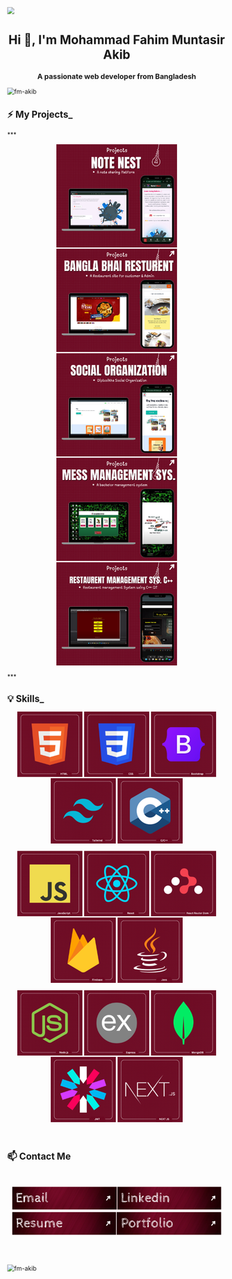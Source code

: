 <a href="https://web.programming-hero.com">
<img src="https://github.com/FM-Akib/FM-Akib/blob/main/AkibCoverUPdate.png" />
</a>
<h1 align="center">Hi 👋, I'm Mohammad Fahim Muntasir Akib</h1>
<h3 align="center">A passionate web developer from Bangladesh</h3>

<p align="left"> <img src="https://komarev.com/ghpvc/?username=fm-akib&label=Profile%20views&color=0e75b6&style=flat" alt="fm-akib" /> </p>




## :zap: My Projects_

***<p align="center">
[<img height="237" src="https://github.com/FM-Akib/FM-Akib/blob/main/Note%20Nest.png">](https://note-nest-21dd0.web.app/)
[<img height="237" src="https://github.com/FM-Akib/FM-Akib/blob/main/Bangla%20Bhai.png">](https://bangla-bhai-restaurent.web.app/)
[<img height="237" src="https://github.com/FM-Akib/FM-Akib/blob/main/diptosikha.png">](https://diptoshikha-d040d.web.app/)
[<img height="237" src="https://github.com/FM-Akib/FM-Akib/blob/main/Mess%20Management%20System.png">](https://github.com/FM-Akib/Mess-Management-System.git)
[<img height="237" src="https://github.com/FM-Akib/FM-Akib/blob/main/restaurent%20management%20sys.png">](https://github.com/FM-Akib/Restaurent-Management-System.git)
</p>***

<br />


## :bulb: Skills_

<p align="center">
<img height="150" src="https://github.com/FM-Akib/FM-Akib/blob/main/HTML.png"/>
<img height="150" src="https://github.com/FM-Akib/FM-Akib/blob/main/css.png"/>
<img height="150" src="https://github.com/FM-Akib/FM-Akib/blob/main/bootstrap.png"/>
<img height="150" src="https://github.com/FM-Akib/FM-Akib/blob/main/Tailwind.png"/>
<img height="150" src="https://github.com/FM-Akib/FM-Akib/blob/main/C%2B%2B.png"/>
</p>
<p align="center">
<img height="150" src="https://github.com/FM-Akib/FM-Akib/blob/main/JavaScript.png"/>
<img height="150" src="https://github.com/FM-Akib/FM-Akib/blob/main/react.png"/>
<img height="150" src="https://github.com/FM-Akib/FM-Akib/blob/main/dom.png"/>
<img height="150" src="https://github.com/FM-Akib/FM-Akib/blob/main/firebase.png"/>
<img height="150" src="https://github.com/FM-Akib/FM-Akib/blob/main/Java.png"/>
</p>
<p align="center">
<img height="150" src="https://github.com/FM-Akib/FM-Akib/blob/main/node%20js.png"/>
<img height="150" src="https://github.com/FM-Akib/FM-Akib/blob/main/ex.png"/>
<img height="150" src="https://github.com/FM-Akib/FM-Akib/blob/main/mongoDB.png"/>
<img height="150" src="https://github.com/FM-Akib/FM-Akib/blob/main/jwt.png"/>
<img height="150" src="https://github.com/FM-Akib/FM-Akib/blob/main/nextjs.png"/>
</p>

<br />


## :mailbox: Contact Me

<br/>


***<p align="center"> [<img height="55" src="https://github.com/FM-Akib/FM-Akib/blob/main/Email.png">](muntasirakib08@gmail.com)[<img height="55" src="https://github.com/FM-Akib/FM-Akib/blob/main/linkedin.png">](https://www.linkedin.com/in/fahim-muntasir-akib/)[<img height="55" src="https://github.com/FM-Akib/FM-Akib/blob/main/resume.png">](https://drive.google.com/file/d/16QxDGtNJFIDVwykuu5bWUW48iypmB_Hk/view)[<img height="55" src="https://github.com/FM-Akib/FM-Akib/blob/main/portfolio.png">](https://fm-akib.github.io/Portfolio/) </p>***

<br/>
<br/>

<p><img align="center" src="https://github-readme-streak-stats.herokuapp.com/?user=fm-akib&" alt="fm-akib" /></p>
